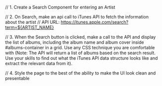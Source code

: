 // 1. Create a Search Component for entering an Artist

// 2. On Search, make an api call to iTunes API to fetch the information about the artist
// API URL: https://itunes.apple.com/search?term=${ARTIST_NAME}

// 3. When the Search button is clicked, make a call to the API and display the list of albums, including the album name and album cover inside #albums-container in a grid. Use any CSS technique you are comfortable with (Note: The API will return a list of albums based on the search result. Use your skills to find out what the iTunes API data structure looks like and extract the relevant data from it).

// 4. Style the page to the best of the ability to make the UI look clean and presentable
